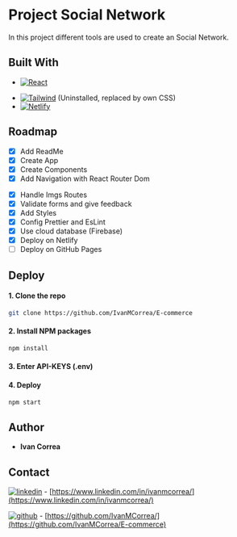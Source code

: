 # Project Social Network

In this project different tools are used to create an Social Network.

## Built With

- [![React][react.js]][react-url]
<!-- - [![SASS][sass.com]][sass-url] -->
- [![Tailwind][tailwind.com]][tailwind-url] (Uninstalled, replaced by own CSS)
- [![Netlify][netlify.com]][netlify-url]

## Roadmap

- [x] Add ReadMe
- [x] Create App
- [x] Create Components
- [x] Add Navigation with React Router Dom
<!-- - [x] Create Context -->
- [x] Handle Imgs Routes
- [x] Validate forms and give feedback
- [x] Add Styles
- [x] Config Prettier and EsLint
- [x] Use cloud database (Firebase)
- [x] Deploy on Netlify
- [ ] Deploy on GitHub Pages
<!-- - [ ] Stock management -->

## Deploy

<!-- DEMO: [Netlify Deploy][deploy-url] -->

#### 1. Clone the repo

```sh
git clone https://github.com/IvanMCorrea/E-commerce
```

#### 2. Install NPM packages

```sh
npm install
```

#### 3. Enter API-KEYS (.env)

#### 4. Deploy

```sh
npm start
```

## Author

- **Ivan Correa**

## Contact

[![linkedin][linkedin.com]][linkedin-url] - [https://www.linkedin.com/in/ivanmcorrea/](https://www.linkedin.com/in/ivanmcorrea/)

[![github][github.com]][github-url] - [https://github.com/IvanMCorrea/](https://github.com/IvanMCorrea/E-commerce)

[react.js]: https://img.shields.io/badge/React-20232A?style=for-the-badge&logo=react&logoColor=61DAFB
[react-url]: https://reactjs.org/
[tailwind.com]: https://img.shields.io/badge/Tailwind_CSS-38B2AC?style=for-the-badge&logo=tailwind-css&logoColor=white
[tailwind-url]: https://tailwindcss.com/
[sass.com]: https://img.shields.io/badge/Sass-CC6699?style=for-the-badge&logo=sass&logoColor=white
[sass-url]: https://sass-lang.com/
[netlify.com]: https://img.shields.io/badge/Netlify-00C7B7?style=for-the-badge&logo=netlify&logoColor=white
[netlify-url]: https://www.netlify.com/
[github.com]: https://img.shields.io/badge/GitHub-100000?style=for-the-badge&logo=github&logoColor=white
[github-url]: https://github.com/IvanMCorrea/
[linkedin.com]: https://img.shields.io/badge/LinkedIn-0077B5?style=for-the-badge&logo=linkedin&logoColor=white
[linkedin-url]: https://www.linkedin.com/in/ivanmcorrea/
[deploy-url]: https://superlative-crisp-fce7b4.netlify.app/
